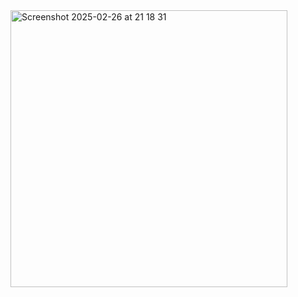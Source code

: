 <img width="443" alt="Screenshot 2025-02-26 at 21 18 31" src="https://github.com/user-attachments/assets/1170ae31-8291-4f3e-8e16-db7169f7fe7e" />
